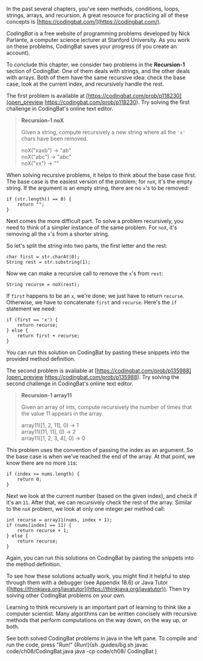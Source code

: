 In the past several chapters, you've seen methods, conditions, loops, strings, arrays, and recursion. A great resource for practicing all of these concepts is [https://codingbat.com/](https://codingbat.com/).


*CodingBat* is a free website of programming problems developed by Nick Parlante, a computer science lecturer at Stanford University. As you work on these problems, CodingBat saves your progress (if you create an account).

To conclude this chapter, we consider two problems in the **Recursion-1** section of CodingBat. One of them deals with strings, and the other deals with arrays. Both of them have the same recursive idea: check the base case, look at the current index, and recursively handle the rest.

The first problem is available at [https://codingbat.com/prob/p118230](open_preview https://codingbat.com/prob/p118230).
Try solving the first challenge in CodingBat's online text editor.




> **Recursion-1  noX**
> 
> Given a string, compute recursively a new string where all the `'x'` chars have been removed.
> 
> noX("xaxb") $\rightarrow$ "ab" <br/>
> noX("abc") $\rightarrow$ "abc" <br/>
> noX("xx") $\rightarrow$ ""


When solving recursive problems, it helps to think about the base case first. The base case is the easiest version of the problem; for `noX`, it's the empty string. If the argument is an empty string, there are no `x`'s to be removed:

```code
if (str.length() == 0) {
    return "";
}
```


Next comes the more difficult part. To solve a problem recursively, you need to think of a simpler instance of the same problem. For `noX`, it's removing all the `x`'s from a shorter string.

So let's split the string into two parts, the first letter and the rest:

```code
char first = str.charAt(0);
String rest = str.substring(1);
```

Now we can make a recursive call to remove the `x`'s from `rest`:

```code
String recurse = noX(rest);
```

If `first` happens to be an `x`, we're done; we just have to return `recurse`. Otherwise, we have to concatenate `first` and `recurse`. Here's the `if` statement we need:

```code
if (first == 'x') {
    return recurse;
} else {
    return first + recurse;
}
```

You can run this solution on CodingBat by pasting these snippets into the provided method definition.

The second problem is available at [https://codingbat.com/prob/p135988](open_preview https://codingbat.com/prob/p135988).
Try solving the second challenge in CodingBat's online text editor.




> **Recursion-1  array11**
> 
> Given an array of ints, compute recursively the number of times that the value 11 appears in the array.
> 
> array11([1, 2, 11], 0) $\rightarrow$ 1 <br/>
> array11([11, 11], 0) $\rightarrow$ 2 <br/>
> array11([1, 2, 3, 4], 0) $\rightarrow$ 0


This problem uses the convention of passing the index as an argument. So the base case is when we've reached the end of the array. At that point, we know there are no more `11`s:

```code
if (index >= nums.length) {
    return 0;
}
```

Next we look at the current number (based on the given index), and check if it's an `11`. After that, we can recursively check the rest of the array. Similar to the `noX` problem, we look at only one integer per method call:

```code
int recurse = array11(nums, index + 1);
if (nums[index] == 11) {
    return recurse + 1;
} else {
    return recurse;
}
```

Again, you can run this solutions on CodingBat by pasting the snippets into the method definition.


To see how these solutions actually work, you might find it helpful to step through them with a debugger (see Appendix 18.6) or Java Tutor ([https://thinkjava.org/javatutor](https://thinkjava.org/javatutor)). Then try solving other CodingBat problems on your own.

Learning to think recursively is an important part of learning to think like a computer scientist. Many algorithms can be written concisely with recursive methods that perform computations on the way down, on the way up, or both.

See both solved CodingBat problems in java in the left pane. To compile and run the code, press "Run!"
{Run!}(sh .guides/bg.sh javac code/ch08/CodingBat.java java -cp code/ch08/ CodingBat )
